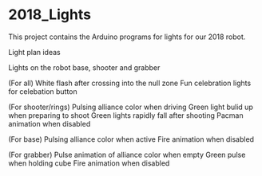 # 2018_Lights

This project contains the Arduino programs for lights for our 2018 robot.

Light plan ideas

Lights on the robot base, shooter and grabber

(For all)
White flash after crossing into the null zone
Fun celebration lights for celebation button

(For shooter/rings)
Pulsing alliance color when driving
Green light bulid up when preparing to shoot
Green lights rapidly fall after shooting
Pacman animation when disabled

(For base)
Pulsing alliance color when active
Fire animation when disabled

(For grabber)
Pulse animation of alliance color when empty
Green pulse when holding cube
Fire animation when disabled
